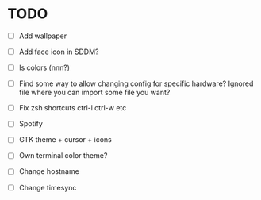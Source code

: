 # TODO

- [ ] Add wallpaper
- [ ] Add face icon in SDDM?
- [ ] ls colors (nnn?)
- [ ] Find some way to allow changing config for specific hardware? Ignored file where you can import some file you want?
- [ ] Fix zsh shortcuts ctrl-l ctrl-w etc
- [ ] Spotify
- [ ] GTK theme + cursor + icons
- [ ] Own terminal color theme?
- [ ] Change hostname
- [ ] Change timesync


